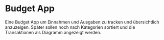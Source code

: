 # Budget App

Eine Budget App um Einnahmen und Ausgaben zu tracken und übersichtlich anzuzeigen. Später sollen noch nach Kategorien sortiert und die Transaktionen als Diagramm angezeigt werden.

